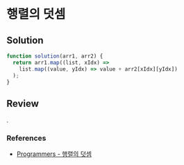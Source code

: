 # 행렬의 덧셈

## Solution

```js
function solution(arr1, arr2) {
  return arr1.map((list, xIdx) =>
    list.map((value, yIdx) => value + arr2[xIdx][yIdx])
  );
}
```

## Review

.

### References

- [Programmers - 행렬의 덧셈](https://school.programmers.co.kr/learn/courses/30/lessons/12950)
